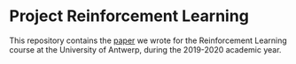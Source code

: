 # Project Reinforcement Learning

This repository contains the [paper](../main/paper.pdf) we wrote for the Reinforcement Learning course at the University of Antwerp, during the 2019-2020 academic year.

